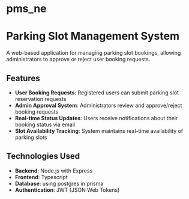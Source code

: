 # pms_ne
# Parking Slot Management System

A web-based application for managing parking slot bookings, allowing administrators to approve or reject user booking requests.

## Features

- **User Booking Requests**: Registered users can submit parking slot reservation requests
- **Admin Approval System**: Administrators review and approve/reject booking requests
- **Real-time Status Updates**: Users receive notifications about their booking status via email
- **Slot Availability Tracking**: System maintains real-time availability of parking slots

## Technologies Used

- **Backend**: Node.js with Express
- **Frontend**: Typescript
- **Database**: using postgres in prisma
- **Authentication**: JWT (JSON Web Tokens)
